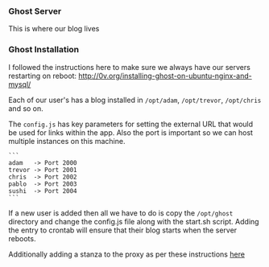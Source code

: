 ### Ghost Server

 This is where our blog lives
 
### Ghost Installation

 I followed the instructions here to make sure we always have our servers 
 restarting on reboot: http://0v.org/installing-ghost-on-ubuntu-nginx-and-mysql/

 Each of our user's has a blog installed in `/opt/adam`, `/opt/trevor`, `/opt/chris` and so on.
 
 The `config.js` has key parameters for setting the external URL that would be used for links
 within the app. Also the port is important so we can host multiple instances on this machine.
     
    ```
    adam   -> Port 2000
    trevor -> Port 2001
    chris  -> Port 2002
    pablo  -> Port 2003
    sushi  -> Port 2004
    ```
     
 If a new user is added then all we have to do is copy the `/opt/ghost` directory and change 
 the config.js file along with the start.sh script. Adding the entry to crontab will ensure
 that their blog starts when the server reboots.
 
 Additionally adding a stanza to the proxy as per these instructions [here](../vm0/PROXY.md)
